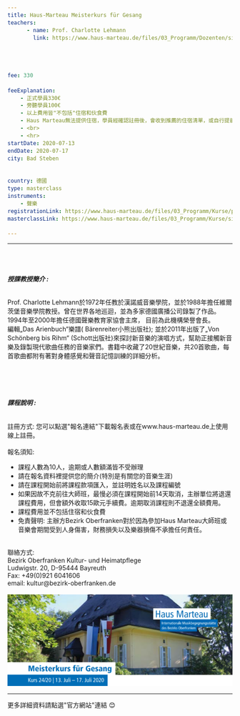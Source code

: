 ```yaml
---
title: Haus-Marteau Meisterkurs für Gesang 
teachers:
      - name: Prof. Charlotte Lehmann
        link: https://www.haus-marteau.de/files/03_Programm/Dozenten/singleview_dozenten.php?id=4




fee: 330

feeExplanation: 
    - 正式學員330€
    - 旁聽學員100€
    - 以上費用皆"不包括"住宿和伙食費
    - Haus Marteau無法提供住宿，學員經確認註冊後，會收到推薦的住宿清單，或自行提前上網訂房。   
    - <br>
    - <hr>
startDate: 2020-07-13
endDate: 2020-07-17
city: Bad Steben
      

country: 德國
type: masterclass
instruments:
    - 聲樂
registrationLink: https://www.haus-marteau.de/files/03_Programm/Kurse/pdf/14-HM-Kurs-Download-A4-24-20.pdf
masterclassLink: https://www.haus-marteau.de/files/03_Programm/Kurse/singleview_kurse.php?id=898&nav=9&subnav=58
    
---
```

<hr>
<br>
<br>

###### __授課教授簡介 :__<br> 
Prof. Charlotte Lehmann於1972年任教於漢諾威音樂學院，並於1988年擔任維爾茨堡音樂學院教授。曾在世界各地巡迴，並為多家德國廣播公司錄製了作品。1994年至2000年擔任德國聲樂教育家協會主席，
目前為此機構榮譽會長。<br>
編輯„Das Arienbuch“樂譜( Bärenreiter小熊出版社); 並於2011年出版了„Von Schönberg bis Rihm“ (Schott出版社)來探討新音樂的演唱方式，幫助正接觸新音樂及錄製現代歌曲任務的音樂家們。書籍中收藏了20世紀音樂，共20首歌曲，每首歌曲都附有著對身體感覺和聲音記憶訓練的詳細分析。


<br>
<br>
<br>

###### __課程說明 :__<br>  
註冊方式: 您可以點選"報名連結"下載報名表或在www.haus-marteau.de上使用線上註冊。<br>
<br>
報名須知:
- 課程人數為10人，逾期或人數額滿皆不受辦理
- 請在報名資料裡提供您的簡介(特別是有關您的音樂生涯)<br>
- 請在課程開始前將課程款項匯入，並註明姓名以及課程編號<br>
- 如果因故不克前往大師班，最慢必須在課程開始前14天取消，主辦單位將退還課程費用，但會額外收取15歐元手續費。逾期取消課程則不退還全額費用。<br>
- 課程費用並不包括住宿和伙食費<br>
- 免責聲明: 主辦方Bezirk Oberfranken對於因為參加Haus Marteau大師班或音樂會期間受到人身傷害，財務損失以及樂器損傷不承擔任何責任。

<br>
聯絡方式: <br>
Bezirk Oberfranken Kultur- und Heimatpflege <br>
Ludwigstr. 20, D-95444 Bayreuth<br>
Fax: +49(0)921 6041606<br>
email: kultur@bezirk-oberfranken.de
<br>
<br>
<img src="../assets/img/Haus-Marteau%20Gesang.png" class="img-fluid" alt="...">

<br>
<hr>
更多詳細資料請點選"官方網站"連結 😊
